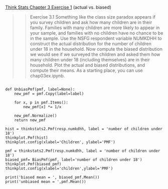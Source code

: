 [Think Stats Chapter 3 Exercise 1](http://greenteapress.com/thinkstats2/html/thinkstats2004.html#toc31) (actual vs. biased)

>> Exercise 3.1 Something like the class size paradox appears if you survey
children and ask how many children are in their family. Families with many
children are more likely to appear in your sample, and families with no children have no chance to be in the sample.
Use the NSFG respondent variable NUMKDHH to construct the actual distribution for the number of children under 18 in the household.
Now compute the biased distribution we would see if we surveyed the children
and asked them how many children under 18 (including themselves) are in
their household.
Plot the actual and biased distributions, and compute their means. As a
starting place, you can use chap03ex.ipynb.

```resp = nsfg.ReadFemResp()

def UnbiasPmf(pmf, label=None):
    new_pmf = pmf.Copy(label=label)

    for x, p in pmf.Items():
        new_pmf[x] *= 1/x
        
    new_pmf.Normalize()
    return new_pmf

hist = thinkstats2.Pmf(resp.numkdhh, label = 'number of children under 18')
thinkplot.Pmf(hist)
thinkplot.config(xlabel='Children', ylabel='PMF')

pmf = thinkstats2.Pmf(resp.numkdhh, label = 'number of children under 18')
biased_pmf= BiasPmf(pmf, label='number of children under 18')
thinkplot.Pmf(biased_pmf)
thinkplot.config(xlabel='children',ylabel='PMF')

print('biased mean = ', biased_pmf.Mean())
print('unbiased mean = ',pmf.Mean())

```
